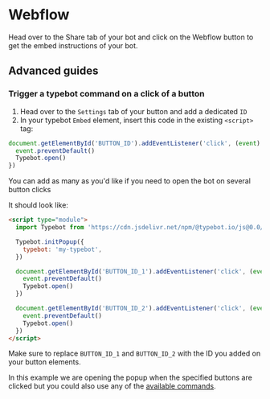 # Webflow

Head over to the Share tab of your bot and click on the Webflow button to get the embed instructions of your bot.

## Advanced guides

### Trigger a typebot command on a click of a button

1. Head over to the `Settings` tab of your button and add a dedicated `ID`
2. In your typebot `Embed` element, insert this code in the existing `<script>` tag:

```js
document.getElementById('BUTTON_ID').addEventListener('click', (event) => {
  event.preventDefault()
  Typebot.open()
})
```

You can add as many as you'd like if you need to open the bot on several button clicks

It should look like:

```html
<script type="module">
  import Typebot from 'https://cdn.jsdelivr.net/npm/@typebot.io/js@0.0/dist/web.js'

  Typebot.initPopup({
    typebot: 'my-typebot',
  })

  document.getElementById('BUTTON_ID_1').addEventListener('click', (event) => {
    event.preventDefault()
    Typebot.open()
  })

  document.getElementById('BUTTON_ID_2').addEventListener('click', (event) => {
    event.preventDefault()
    Typebot.open()
  })
</script>
```

Make sure to replace `BUTTON_ID_1` and `BUTTON_ID_2` with the ID you added on your button elements.

In this example we are opening the popup when the specified buttons are clicked but you could also use any of the [available commands](./commands).
